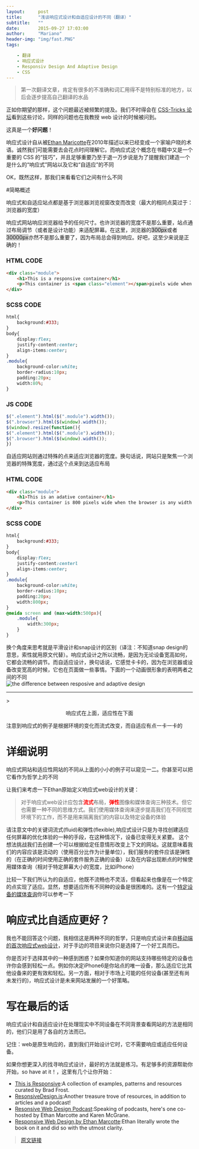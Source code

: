 ```yaml
---
layout:     post
title:      "浅谈响应式设计和自适应设计的不同（翻译）"
subtitle:   ""
date:       2015-09-27 17:03:00
author:     "Mariano"
header-img: "img/fast.PNG"
tags: 

    - 翻译 
    - 响应式设计
    - Responsiv Design And Adaptive Design
    - CSS
---    
```

  
> 第一次翻译文章，肯定有很多的不准确和词汇用得不是特别标准的地方，以后会逐步提高自己翻译的水品  
  
    
正如你期望的那样，这个问题最近被频繁的提及。我们不时得会在 [CSS-Tricks 论坛](https://css-tricks/forums/)看到这些讨论，同样的问题也在我教授 web 设计的时候被问到。


这真是一个<strong>好问题</strong>！  
  
响应式设计自从被[Ethan Maricotte](http://alistapart.com/article/responsive-web-design)在2010年描述以来已经变成一个家喻户晓的术语。诚然我们可能需要去会花点时间理解它。而响应式这个概念在书籍中又是一个重要的 CSS 的“技巧”，并且足够重要乃至于退一万步说是为了提醒我们建造一个是什么的“响应式”网站以及它和“自适应”的不同  
  
OK，既然这样，那我们来看看它们之间有什么不同  
  
#简略概述 
  
响应式和自适应站点都是基于浏览器浏览视窗改变而改变（最大的相同点莫过于：浏览器的宽度）  
  
响应式网站响应浏览器给予的任何尺寸。也许浏览器的宽度不是那么重要，站点通过布局调节（或者是设计功能）来适配屏幕。在这里，浏览器的<span style="background-color:#ccc">300px</span>或者<span style="background-color:#ccc">30000px</span>亦然不是那么重要了，因为布局总会得到响应。好吧，这至少来说是正确的！ 
  
### HTML CODE  
  
```html 
<div class="module">
	<h1>This is a responsive container</h1>
	<p>This container is <span class="element"></span>pixels wide when the browser is <span class="browser"></span>pixels wide.Resize the browser to see it changge</p>
</div>
```
  
### SCSS CODE  
   
```sass
html{
	background:#333;
}
body{
	display:flex; 
	justify-content:center;
	align-items:center;
}
.module{
	background-color:white;
	border-radius:10px;
	padding:20px;
	width:80%;
}
```  
  
### JS CODE  
  
```js  
$(".element").html($(".module").width());
$(".browser").html($(window).width());
$(window).resize(function(){
$(".element").html($(".module").width());
$(".browser").html($(window).width());
})
```
    
自适应网站则通过特殊的点来适应浏览器的宽度。换句话说，网站只是聚焦一个浏览器的特殊宽度，通过这个点来到达适应布局  
  
### HTML CODE  
  
```html  
<div class="module">
	<h1>This is an adative container</h1>
	<p>This container is 800 pixels wide when the browser is any width over 500 pixels.Any below that,and the continer shrinks to 300 pxels</p>
</div>  
```  
 
### SCSS CODE  

```sass  
html{
	background:#333;
}
body{
	display:flex;
	justify-content:centerl
	align-items:center;
}
.module{
	background-color:white;
	border-radius:10px;
	padding:20px;
	width:800px;
}
@meida screen and (max-width:500px){
	.module{
		width:300px;
	}
}
```   
  
   
换个角度来思考就是平滑设计和snap设计的区别（译注：不知道snap design的意思，索性就用原文代替）。响应式设计之所以流畅，是因为无论设备宽高如何，它都会流畅的调节。而自适应设计，换句话说，它感觉卡卡的，因为在浏览器或设备改变宽高的时候，它也在页面做一些事情。下面的一个动画很形象的表明两者之间的不同  
  ![the difference between resposive and adaptive design]({{site.baseurl}}/img/rwd-vs-adapt-example.gif)   
  <hr>
  > <p style="text-align:center">响应式在上面，适应性在下面</p>  
      
注意到响应式的例子是根据环境的变化而流式改变，而自适应有点一卡一卡的  
  
# 详细说明
  
响应式网站和适应性网站的不同从上面的小小的例子可以窥见一二。你甚至可以把它看作为哲学上的不同  
  
让我们来考虑一下Ethan原始定义响应式web设计的关键：  
  
>对于响应式web设计应包含<b style="color:red">流式</b>布局，<b style="color:red">弹性</b>图像和媒体查询三种技术。但它也需要一种不同的思维方式。我们使用媒体查询来逐步提高我们在不同视觉环境下的工作，而不是用来隔离我们的内容以及特定设备的体验  
  
请注意文中的关键词流式(fluid)和弹性(flexible),响应式设计只是为寻找创建适应任何屏幕的优化体验的一种的手段，在这种情况下，设备已变得无关紧要。 这个想法挑战我们去创建一个可以根据给定任意情形改变上下文的网站。这就意味着我们的内容应该是流动的（使用百分比作为计量单位），我们服务的套件应该是弹性的（在正确的时间使用正确的套件服务正确的设备）以及在内容出现断点的时候使用媒体查询（相对于特定屏幕大小的宽度，比如iPhone）  
  
 比较一下我们所认为的自适应，他既不流畅也不灵活，但看起来也像是在一个特定的点实现了适应。显然，想要适应所有不同种的设备是很困难的。这有一个[特定设备的媒体查询](https://css-tricks.com/snippets/css/media-queries-for-standard-devices/)你可以参考一下  
   
     
# 响应式比自适应更好？    
  
我也不能回答这个问题，我相信这是两种不同的哲学，只是响应式设计来自[移动端的首次响应式web设计](https://responsivedesign.is/strategy/page-layout/mobile-first)，对于手边的项目来说你只是选择了一个好工具而已。  
  
你是否对于选择其中的一种感到困惑？如果你知道你的网站支持哪些特定的设备也许你会感到轻松一点。例如你决定iPhone6是你站点的唯一设备，那么适应它比其他设备来的更有效和轻松。另一方面，相对于市场上可能的任何设备(甚至还有尚未发行的)，响应式设计是未来网站发展的一个好策略。   
 
  
# 写在最后的话 
 响应式设计和自适应设计在处理现实中不同设备在不同背景查看网站的方法是相同的，他们只是用了各自的方法而已。  
   
记住：web是原生响应的，直到我们开始设计它时，它不需要响应或适应任何设备。  
  
如果你想更深入的找寻响应式设计，最好的方法就是练习。有足够多的资源帮助你开始，so have at it！，这里有几个让你开始：  
  
* [This is Responsive](http://bradfrost.github.io/this-is-responsive/):A collection of examples, patterns and resources curated by Brad Frost.
* [ResonsiveDesign.is](https://responsivedesign.is/):Another treasure trove of resources, in addition to articles and a podcast!
* [Resonsive Web Design Podcast](http://responsivewebdesign.com/podcast/):Speaking of podcasts, here's one co-hosted by Ethan Marcotte and Karen McGrane.
* [Responsive Web Design,by Ethan Marcotte](http://abookapart.com/products/responsive-web-design):Ethan literally wrote the book on it and did so with the utmost clarity.
  
    
>[原文链接](https://css-tricks.com/the-difference-between-responsive-and-adaptive-design/)
  
 